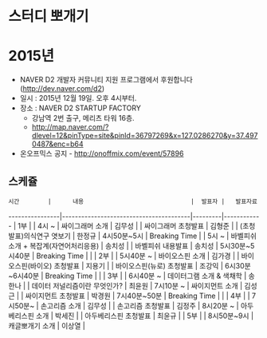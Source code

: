 # 스터디 뽀개기


# 2015년

* NAVER D2 개발자 커뮤니티 지원 프로그램에서 후원합니다(http://dev.naver.com/d2) 
* 일시 : 2015년 12월 19일. 오후 4시부터.
* 장소 : NAVER D2 STARTUP FACTORY
    - 강남역 2번 출구, 메리츠 타워 16층.
    - http://map.naver.com/?dlevel=12&pinType=site&pinId=36797269&x=127.0286270&y=37.4970487&enc=b64 
* 온오프믹스 공지 - http://onoffmix.com/event/57896

## 스케쥴 

    시간        |      내용                              |  발표자 |   발표자료
----------------|----------------------------------------|---------|------------
                | 1부                                    |         |
4시 ~           | 싸이그래머 소개                        | 김무성  |
                | 싸이그래머 초청발표                    | 김형준  |
                | (초청발표)의식연구 엿보기              | 한정규  |
4시50분~5시     | Breaking Time                          |         |
5시 ~           | 바벨피쉬 소개 + 복잡계(자연어처리응용) | 송치성  |
                | 바벨피쉬 내용발표                      | 송치성  |
5시30분~5시40분 | Breaking Time                          |         |
                | 2부                                    |         |
5시40분 ~       | 바이오스핀 소개                        | 김가경  |
                | 바이오스핀(바이오) 초청발표            | 지용기  |
                | 바이오스핀(뉴로) 초청발표              | 조강익  |
6시30분~6시40분 | Breaking Time                          |         |
                | 3부                                    |         |
6시40분 ~       | 데이터그램 소개 & 색채학               | 송한나  |
                | 데이터 저널리즘이란 무엇인가?          | 최윤원  |
7시10분 ~       | 싸이지먼트 소개                        | 김성근  |
                | 싸이지먼트 초청발표                    | 박경원  |
7시40분~50분    | Breaking Time                          |         |
                | 4부                                    |         |
7시50분~        | 손고리즘 소개                          | 김무성  |
                | 손고리즘 초청발표                      | 김정주  |
8시20분 ~       | 아두베리스핀 소개                      | 박세진  |
                | 아두베리스핀 초청발표                  | 최윤규  |
                | 5부                                    |         |
8시50분~9시     | 캐글뽀개기 소개                        | 이상열  |
